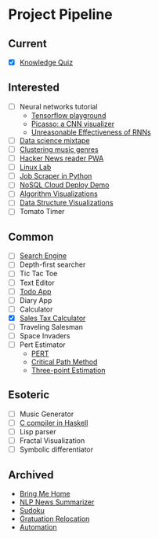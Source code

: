 # Project Pipeline

## Current
* [x] [Knowledge Quiz](https://elainechan.github.io/rote)

## Interested
* [ ] Neural networks tutorial
    - [Tensorflow playground](http://playground.tensorflow.org/#activation=tanh&batchSize=10&dataset=circle&regDataset=reg-plane&learningRate=0.03&regularizationRate=0&noise=0&networkShape=4,2&seed=0.07379&showTestData=false&discretize=false&percTrainData=50&x=true&y=true&xTimesY=true&xSquared=true&ySquared=true&cosX=false&sinX=true&cosY=false&sinY=true&collectStats=false&problem=classification&initZero=false&hideText=false)
    - [Picasso: a CNN visualizer](https://medium.com/merantix/picasso-a-free-open-source-visualizer-for-cnns-d8ed3a35cfc5)
    - [Unreasonable Effectiveness of RNNs](http://karpathy.github.io/2015/05/21/rnn-effectiveness/)
* [ ] [Data science mixtape](https://www.thinkful.com/learn/track/data-scientist/)
* [ ] [Clustering music genres](https://www.r-bloggers.com/clustering-music-genres-with-r)
* [ ] [Hacker News reader PWA](https://hnpwa.com/)
* [ ] [Linux Lab](./linux-lab.md)
* [ ] [Job Scraper in Python](https://medium.com/@msalmon00/web-scraping-job-postings-from-indeed-96bd588dcb4b)
* [ ] [NoSQL Cloud Deploy Demo](https://github.com/elainechan/notes/blob/master/Devops/deployment-demo.md)
* [ ] [Algorithm Visualizations](https://bost.ocks.org/mike/algorithms/)
* [ ] [Data Structure Visualizations](http://www.cs.usfca.edu/~galles/visualization/Algorithms.html)
* [ ] Tomato Timer

## Common
* [ ] [Search Engine](https://blog.kabir.ml/posts/inside-wade)
* [ ] Depth-first searcher
* [ ] Tic Tac Toe
* [ ] Text Editor
* [ ] [Todo App](http://todomvc.com/)
* [ ] Diary App
* [ ] Calculator
* [x] [Sales Tax Calculator](https://github.com/elainechan/sales-tax-calculator)
* [ ] Traveling Salesman
* [ ] Space Invaders
* [ ] Pert Estimator
    * [PERT](https://en.wikipedia.org/wiki/Program_evaluation_and_review_technique)
    * [Critical Path Method](https://en.wikipedia.org/wiki/Critical_path_method)
    * [Three-point Estimation](https://en.wikipedia.org/wiki/Three-point_estimation)

## Esoteric
* [ ] Music Generator
* [ ] [C compiler in Haskell](https://news.ycombinator.com/item?id=15821899)
* [ ] Lisp parser
* [ ] Fractal Visualization
* [ ] Symbolic differentiator

## Archived
* [Bring Me Home](https://github.com/elainechan/bringmehome)
* [NLP News Summarizer](https://github.com/elainechan/lampedo)
* [Sudoku](https://github.com/elainechan/sudoku)
* [Gratuation Relocation](https://github.com/elainechan/graduation)
* [Automation](https://github.com/elainechan/automation)
